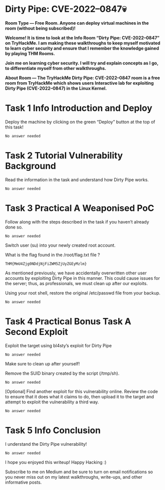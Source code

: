 # Dirty Pipe: CVE-2022–0847💀

**Room Type — Free Room. Anyone can deploy virtual machines in the room (without being subscribed)!**

**Welcome! It is time to look at the Info Room “Dirty Pipe: CVE-2022–0847” on TryHackMe. I am making these walkthroughs to keep myself motivated to learn cyber security and ensure that I remember the knowledge gained by playing THM Rooms.**

**Join me on learning cyber security. I will try and explain concepts as I go, to differentiate myself from other walkthroughs.**

**About Room — The TryHackMe Dirty Pipe: CVE-2022–0847 room is a free room from TryHackMe which shows users Interactive lab for exploiting Dirty Pipe (CVE-2022–0847) in the Linux Kernel.**


# Task 1 Info Introduction and Deploy
Deploy the machine by clicking on the green “Deploy” button at the top of this task!
```
No answer needed
```
# Task 2 Tutorial Vulnerability Background
Read the information in the task and understand how Dirty Pipe works.
```
No answer needed

```
# Task 3 Practical A Weaponised PoC
Follow along with the steps described in the task if you haven’t already done so.
```
No answer needed
```
Switch user (su) into your newly created root account.

What is the flag found in the /root/flag.txt file ?
```
THM{MmU4Zjg0NDdjNjFiZWM5ZjUyZGEyMzlm}
```

As mentioned previously, we have accidentally overwritten other user accounts by exploiting Dirty Pipe in this manner. This could cause issues for the server; thus, as professionals, we must clean up after our exploits.

Using your root shell, restore the original /etc/passwd file from your backup.
````
No answer needed
````
# Task 4 Practical Bonus Task A Second Exploit
Exploit the target using bl4sty’s exploit for Dirty Pipe
```
No answer needed
```

Make sure to clean up after yourself!

Remove the SUID binary created by the script (/tmp/sh).
```
No answer needed

````
[Optional] Find another exploit for this vulnerability online. Review the code to ensure that it does what it claims to do, then upload it to the target and attempt to exploit the vulnerability a third way.
````
No answer needed

````
# Task 5 Info Conclusion

I understand the Dirty Pipe vulnerability!
```
No answer needed

```
I hope you enjoyed this writeup! Happy Hacking :)

Subscribe to me on Medium and be sure to turn on email notifications so you never miss out on my latest walkthroughs, write-ups, and other informative posts.
